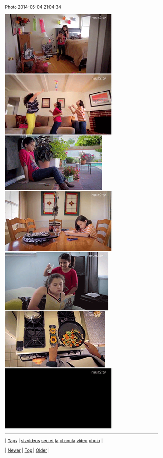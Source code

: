 <!--
title: Photo 2014-06-04 21
date: 2020-06-28T15:27:00.317Z
tags: sizvideos, secret, la, chancla, video, photo
-->


Photo 2014-06-04 21:04:34

![](87827670829-0.gif)
![](87827670829-1.gif)
![](87827670829-2.gif)
![](87827670829-3.gif)
![](87827670829-4.gif)
![](87827670829-5.gif)
![](87827670829-6.gif)

<!--BOTTOM-POST-NAVIGATION-->
---

| [Tags](tags.md) | [sizvideos](tag-sizvideos.md) [secret](tag-secret.md) [la](tag-la.md) [chancla](tag-chancla.md) [video](tag-video.md) [photo](tag-photo.md) |

| [Newer](87823444234.md) | [Top](index.md) | [Older](87862345953.md) |